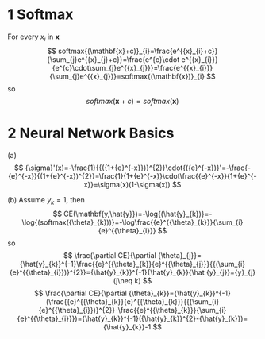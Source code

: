 # 1 Softmax
For every ${x}_{i}$ in $\mathbf{x}$
$$
softmax{(\mathbf{x}+c)}_{i}=\frac{e^{{x}_{i}+c}}{\sum_{j}e^{{x}_{j}+c}}=\frac{e^{c}\cdot e^{{x}_{i}}}{e^{c}\cdot\sum_{j}e^{{x}_{j}}}=\frac{e^{{x}_{i}}}{\sum_{j}e^{{x}_{j}}}=softmax{(\mathbf{x})}_{i}
$$
so
$$
softmax{(\mathbf{x}+c)}=softmax{(\mathbf{x})}
$$

# 2 Neural Network Basics
(a)
$$
{\sigma}'(x)=-\frac{1}{{({1+{e}^{-x}})}^{2}}\cdot{({e}^{-x})}'=-\frac{-{e}^{-x}}{(1+{e}^{-x})^{2}}=\frac{1}{1+{e}^{-x}}\cdot\frac{{e}^{-x}}{1+{e}^{-x}}=\sigma(x)(1-\sigma(x))
$$

(b)
Assume ${y}_{k}=1$, then
$$
CE(\mathbf{y,\hat{y}})=-\log{(\hat{y}_{k})}=-\log{(softmax({\theta}_{k}))}=-\log\frac{{e}^{{\theta}_{k}}}{\sum_{i}{e}^{{\theta}_{i}}}
$$
so
$$
\frac{\partial CE}{\partial {\theta}_{j}}={\hat{y}_{k}}^{-1}\frac{{e}^{{\theta}_{k}}{e}^{{\theta}_{j}}}{{(\sum_{i}{e}^{{\theta}_{i}})}^{2}}={\hat{y}_{k}}^{-1}{\hat{y}_{k}}{\hat {y}_{j}}={y}_{j}(j\neq k)
$$
$$
\frac{\partial CE}{\partial {\theta}_{k}}={\hat{y}_{k}}^{-1}(\frac{{e}^{{\theta}_{k}}{e}^{{\theta}_{k}}}{{(\sum_{i}{e}^{{\theta}_{i}})}^{2}}-\frac{{e}^{{\theta}_{k}}}{\sum_{i}{e}^{{\theta}_{i}}})={\hat{y}_{k}}^{-1}({\hat{y}_{k}}^{2}-{\hat{y}_{k}})={\hat{y}_{k}}-1
$$
